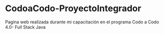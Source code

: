 # CodoaCodo-ProyectoIntegrador
Pagina web realizada durante mi capacitación en el programa Codo a Codo 4.0- Full Stack Java
